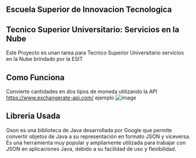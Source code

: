 ## Escuela Superior de Innovacion Tecnologica
## Tecnico Superior Universitario: Servicios en la Nube
Este Proyecto es unan tarea para Tecnico Superior Universitario servicios en la Nube brindado por la ESIT
## Como Funciona
Convierte cantidades en dos tipos de moneda utilizando la API https://www.exchangerate-api.com/ 
ejemplo
![image](https://github.com/user-attachments/assets/383bbabb-efe7-4d87-94d8-cd2c8fa99a30)

## Libreria Usada
Gson es una biblioteca de Java desarrollada por Google que permite convertir objetos de Java a su representación en formato JSON y viceversa. Es una herramienta muy popular y ampliamente utilizada para trabajar con JSON en aplicaciones Java, debido a su facilidad de uso y flexibilidad.

